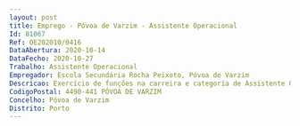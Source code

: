 ```yaml
--- 
layout: post
title: Emprego - Póvoa de Varzim - Assistente Operacional
Id: 81067
Ref: OE202010/0416
DataAbertura: 2020-10-14
DataFecho: 2020-10-27
Trabalho: Assistente Operacional
Empregador: Escola Secundária Rocha Peixoto, Póvoa de Varzim
Descricao: Exercício de funções na carreira e categoria de Assistente Operacional, de grau de complexidade 1, conforme anexo a que se refere o nº 2 do artº88º da Lei nº35 2014 de 20 de junho.
CodigoPostal: 4490-441 PÓVOA DE VARZIM
Concelho: Póvoa de Varzim
Distrito: Porto
--- 
```


